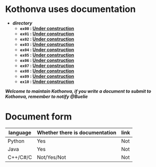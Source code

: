 # Kothonva uses documentation
* ***directory***
  * **`ex00` : [Under construction]()**
  * **`ex01` : [Under construction]()**
  * **`ex02` : [Under construction]()**
  * **`ex03` : [Under construction]()**
  * **`ex04` : [Under construction]()**
  * **`ex05` : [Under construction]()**
  * **`ex06` : [Under construction]()**
  * **`ex07` : [Under construction]()**
  * **`ex08` : [Under construction]()**
  * **`ex09` : [Under construction]()**
  * **`ex10` : [Under construction]()**

***Welcome to maintain Kothonva, if you write a document to submit to Kothonva, remember to notify @Buelie***

# Document form

| language | Whether there is documentation | link |
| --- | --- | --- |
| Python | Yes | Not |
| Java | Yes | Not |
| C++/C#/C | Not/Yes/Not | Not |
